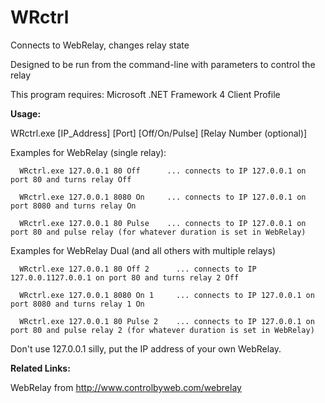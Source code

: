# WRctrl
Connects to WebRelay, changes relay state

Designed to be run from the command-line with parameters to control the relay

This program requires: Microsoft .NET Framework 4 Client Profile

<b>Usage:</b>

WRctrl.exe [IP_Address] [Port] [Off/On/Pulse] [Relay Number (optional)]

   Examples for WebRelay (single relay):

      WRctrl.exe 127.0.0.1 80 Off      ... connects to IP 127.0.0.1 on port 80 and turns relay Off

      WRctrl.exe 127.0.0.1 8080 On     ... connects to IP 127.0.0.1 on port 8080 and turns relay On

      WRctrl.exe 127.0.0.1 80 Pulse    ... connects to IP 127.0.0.1 on port 80 and pulse relay (for whatever duration is set in WebRelay)

   Examples for WebRelay Dual (and all others with multiple relays)

      WRctrl.exe 127.0.0.1 80 Off 2      ... connects to IP 127.0.0.1127.0.0.1 on port 80 and turns relay 2 Off

      WRctrl.exe 127.0.0.1 8080 On 1     ... connects to IP 127.0.0.1 on port 8080 and turns relay 1 On

      WRctrl.exe 127.0.0.1 80 Pulse 2    ... connects to IP 127.0.0.1 on port 80 and pulse relay 2 (for whatever duration is set in WebRelay)

Don't use 127.0.0.1 silly, put the IP address of your own WebRelay.

<b>Related Links:</b>

WebRelay from http://www.controlbyweb.com/webrelay
